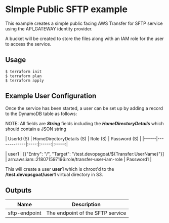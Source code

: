 # SImple Public SFTP example

This example creates a simple public facing AWS Transfer for SFTP service using the API_GATEWAY identity provider. 

A bucket will be created to store the files along with an IAM role for the user to access the service.

## Usage

    $ terraform init
    $ terraform plan
    $ terraform apply


## Example User Configuration

Once the service has been started, a user can be set up by adding a record to the DynamoDB table as follows:

NOTE: All fields are ***String*** fields including the ***HomeDirectoryDetails*** which should contain a JSON string

| UserId (S) | HomeDirectoryDetails (S) | Role (S) | Password (S) |
|------|-------------|:----:|:-----:|:-----:|



| user1 | [{\"Entry\": \"/\", \"Target\": \"/test.devopsgoat/${Transfer:UserName}\"}] | arn:aws:iam::218071597196:role/transfer-user-iam-role | Password1 |

This will create a user **user1** which is chroot'd to the **/test.devopsgoat/user1** virtual directory in S3.


## Outputs

| Name | Description |
|------|-------------|
| sftp-endpoint | The endpoint of the SFTP service |

